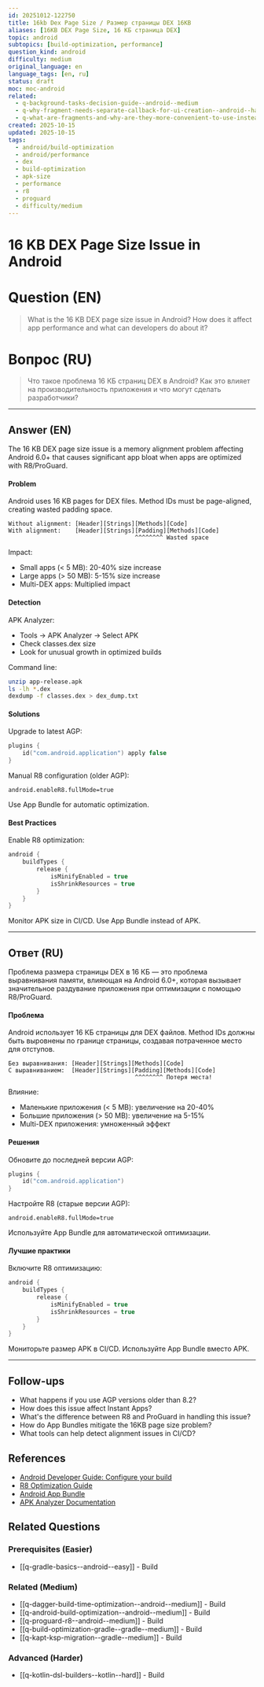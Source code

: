 ```yaml
---
id: 20251012-122750
title: 16kb Dex Page Size / Размер страницы DEX 16KB
aliases: [16KB DEX Page Size, 16 КБ страница DEX]
topic: android
subtopics: [build-optimization, performance]
question_kind: android
difficulty: medium
original_language: en
language_tags: [en, ru]
status: draft
moc: moc-android
related:
  - q-background-tasks-decision-guide--android--medium
  - q-why-fragment-needs-separate-callback-for-ui-creation--android--hard
  - q-what-are-fragments-and-why-are-they-more-convenient-to-use-instead-of-multiple-activities--android--hard
created: 2025-10-15
updated: 2025-10-15
tags:
  - android/build-optimization
  - android/performance
  - dex
  - build-optimization
  - apk-size
  - performance
  - r8
  - proguard
  - difficulty/medium
---
```

# 16 KB DEX Page Size Issue in Android

# Question (EN)
> What is the 16 KB DEX page size issue in Android? How does it affect app performance and what can developers do about it?

# Вопрос (RU)
> Что такое проблема 16 КБ страниц DEX в Android? Как это влияет на производительность приложения и что могут сделать разработчики?

---

## Answer (EN)

The 16 KB DEX page size issue is a memory alignment problem affecting Android 6.0+ that causes significant app bloat when apps are optimized with R8/ProGuard.

#### Problem

Android uses 16 KB pages for DEX files. Method IDs must be page-aligned, creating wasted padding space.

```
Without alignment: [Header][Strings][Methods][Code]
With alignment:    [Header][Strings][Padding][Methods][Code]
                                    ^^^^^^^^ Wasted space
```

Impact:
- Small apps (< 5 MB): 20-40% size increase
- Large apps (> 50 MB): 5-15% size increase
- Multi-DEX apps: Multiplied impact

#### Detection

APK Analyzer:
- Tools → APK Analyzer → Select APK
- Check classes.dex size
- Look for unusual growth in optimized builds

Command line:
```bash
unzip app-release.apk
ls -lh *.dex
dexdump -f classes.dex > dex_dump.txt
```

#### Solutions

Upgrade to latest AGP:
```kotlin
plugins {
    id("com.android.application") apply false
}
```

Manual R8 configuration (older AGP):
```properties
android.enableR8.fullMode=true
```

Use App Bundle for automatic optimization.

#### Best Practices

Enable R8 optimization:
```kotlin
android {
    buildTypes {
        release {
            isMinifyEnabled = true
            isShrinkResources = true
        }
    }
}
```

Monitor APK size in CI/CD. Use App Bundle instead of APK.

---

## Ответ (RU)

Проблема размера страницы DEX в 16 КБ — это проблема выравнивания памяти, влияющая на Android 6.0+, которая вызывает значительное раздувание приложения при оптимизации с помощью R8/ProGuard.

#### Проблема

Android использует 16 КБ страницы для DEX файлов. Method IDs должны быть выровнены по границе страницы, создавая потраченное место для отступов.

```
Без выравнивания: [Header][Strings][Methods][Code]
С выравниванием:  [Header][Strings][Padding][Methods][Code]
                                    ^^^^^^^^ Потеря места!
```

Влияние:
- Маленькие приложения (< 5 MB): увеличение на 20-40%
- Большие приложения (> 50 MB): увеличение на 5-15%
- Multi-DEX приложения: умноженный эффект

#### Решения

Обновите до последней версии AGP:
```kotlin
plugins {
    id("com.android.application")
}
```

Настройте R8 (старые версии AGP):
```properties
android.enableR8.fullMode=true
```

Используйте App Bundle для автоматической оптимизации.

#### Лучшие практики

Включите R8 оптимизацию:
```kotlin
android {
    buildTypes {
        release {
            isMinifyEnabled = true
            isShrinkResources = true
        }
    }
}
```

Мониторьте размер APK в CI/CD. Используйте App Bundle вместо APK.

---

## Follow-ups

- What happens if you use AGP versions older than 8.2?
- How does this issue affect Instant Apps?
- What's the difference between R8 and ProGuard in handling this issue?
- How do App Bundles mitigate the 16KB page size problem?
- What tools can help detect alignment issues in CI/CD?

## References

- [Android Developer Guide: Configure your build](https://developer.android.com/studio/build)
- [R8 Optimization Guide](https://developer.android.com/studio/build/shrink-code)
- [Android App Bundle](https://developer.android.com/guide/app-bundle)
- [APK Analyzer Documentation](https://developer.android.com/studio/build/analyze-apk)

## Related Questions

### Prerequisites (Easier)
- [[q-gradle-basics--android--easy]] - Build

### Related (Medium)
- [[q-dagger-build-time-optimization--android--medium]] - Build
- [[q-android-build-optimization--android--medium]] - Build
- [[q-proguard-r8--android--medium]] - Build
- [[q-build-optimization-gradle--gradle--medium]] - Build
- [[q-kapt-ksp-migration--gradle--medium]] - Build

### Advanced (Harder)
- [[q-kotlin-dsl-builders--kotlin--hard]] - Build
